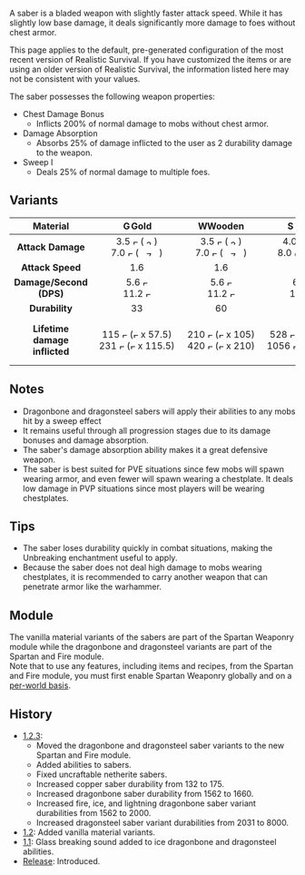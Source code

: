 A saber is a bladed weapon with slightly faster attack speed.
While it has slightly low base damage, it deals significantly more damage to foes without chest armor.

This page applies to the default, pre-generated configuration of the most recent version of Realistic Survival. If you have customized the items or are using
an older version of Realistic Survival, the information listed here may not be consistent with your values.

The saber possesses the following weapon properties:
- Chest Damage Bonus
  - Inflicts 200% of normal damage to mobs without chest armor.
- Damage Absorption 
  - Absorbs 25% of damage inflicted to the user as 2 durability damage to the weapon.
- Sweep I
  - Deals 25% of normal damage to multiple foes.

## Variants

|         **Material**          |                                                                                                                                                                                                                                              <img src="https://raw.githubusercontent.com/ValMobile/RealisticSurvival-Wiki/master/images/golden-saber-item.png" width="16" height="16" alt="Golden saber"/>**Gold**                                                                                                                                                                                                                                               |                                                                                                                                                                                                                                           <img src="https://raw.githubusercontent.com/ValMobile/RealisticSurvival-Wiki/master/images/wooden-saber-item.png" width="16" height="16" alt="Wooden saber"/>**Wooden**                                                                                                                                                                                                                                            |                                                                                                                                                                                                                                             <img src="https://raw.githubusercontent.com/ValMobile/RealisticSurvival-Wiki/master/images/stone-saber-item.png" width="16" height="16" alt="Stone saber"/>**Stone**                                                                                                                                                                                                                                              |                                                                                                                                                                                                                                              <img src="https://raw.githubusercontent.com/ValMobile/RealisticSurvival-Wiki/master/images/copper-saber-item.png" width="16" height="16" alt="Copper saber"/>**Copper**                                                                                                                                                                                                                                              |                                                                                                                                                                                                                                                  <img src="https://raw.githubusercontent.com/ValMobile/RealisticSurvival-Wiki/master/images/iron-saber-item.png" width="16" height="16" alt="Iron saber"/>**Iron**                                                                                                                                                                                                                                                  |                                                                                                                                                                                                                                            <img src="https://raw.githubusercontent.com/ValMobile/RealisticSurvival-Wiki/master/images/diamond-saber-item.png" width="16" height="16" alt="Diamond saber"/>**Diamond**                                                                                                                                                                                                                                             |                                                                                                                                                                                                                                           <img src="https://raw.githubusercontent.com/ValMobile/RealisticSurvival-Wiki/master/images/netherite-saber-item.png" width="16" height="16" alt="Netherite saber"/>**Netherite**                                                                                                                                                                                                                                            |                                                                                                                                                                                                                                         <img src="https://raw.githubusercontent.com/ValMobile/RealisticSurvival-Wiki/master/images/dragonbone-saber-item.png" width="16" height="16" alt="Dragonbone saber"/>**Dragonbone**                                                                                                                                                                                                                                         |                                                                                                                                                                                                                              <img src="https://raw.githubusercontent.com/ValMobile/RealisticSurvival-Wiki/master/images/dragonbone-flamed-saber-item.png" width="16" height="16" alt="Flamed dragonbone saber"/>**Flamed Dragonbone**                                                                                                                                                                                                                               |                                                                                                                                                                                                                                 <img src="https://raw.githubusercontent.com/ValMobile/RealisticSurvival-Wiki/master/images/dragonbone-iced-saber-item.png" width="16" height="16" alt="Iced dragonbone saber"/>**Iced Dragonbone**                                                                                                                                                                                                                                  |                                                                                                                                                                                                                          <img src="https://raw.githubusercontent.com/ValMobile/RealisticSurvival-Wiki/master/images/dragonbone-lightning-saber-item.png" width="16" height="16" alt="Lightning dragonbone saber"/>**Lightning Dragonbone**                                                                                                                                                                                                                          |                                                                                                                                                                                                                                  <img src="https://raw.githubusercontent.com/ValMobile/RealisticSurvival-Wiki/master/images/dragonsteel-fire-saber-item.png" width="16" height="16" alt="Fire dragonsteel saber"/>**Fire Dragonsteel**                                                                                                                                                                                                                                  |                                                                                                                                                                                                                                   <img src="https://raw.githubusercontent.com/ValMobile/RealisticSurvival-Wiki/master/images/dragonsteel-ice-saber-item.png" width="16" height="16" alt="Ice dragonsteel saber"/>**Ice Dragonsteel**                                                                                                                                                                                                                                    |                                                                                                                                                                                                                          <img src="https://raw.githubusercontent.com/ValMobile/RealisticSurvival-Wiki/master/images/dragonsteel-lightning-saber-item.png" width="16" height="16" alt="Lightning dragonsteel saber"/>**Lightning Dragonsteel**                                                                                                                                                                                                                           |
|:-----------------------------:|:----------------------------------------------------------------------------------------------------------------------------------------------------------------------------------------------------------------------------------------------------------------------------------------------------------------------------------------------------------------------------------------------------------------------------------------------------------------------------------------------------------------------------------------------------------------------------------------------------------------------------------------------------------------:|:------------------------------------------------------------------------------------------------------------------------------------------------------------------------------------------------------------------------------------------------------------------------------------------------------------------------------------------------------------------------------------------------------------------------------------------------------------------------------------------------------------------------------------------------------------------------------------------------------------------------------------------------------------:|:-------------------------------------------------------------------------------------------------------------------------------------------------------------------------------------------------------------------------------------------------------------------------------------------------------------------------------------------------------------------------------------------------------------------------------------------------------------------------------------------------------------------------------------------------------------------------------------------------------------------------------------------------------------:|:-----------------------------------------------------------------------------------------------------------------------------------------------------------------------------------------------------------------------------------------------------------------------------------------------------------------------------------------------------------------------------------------------------------------------------------------------------------------------------------------------------------------------------------------------------------------------------------------------------------------------------------------------------------------:|:-------------------------------------------------------------------------------------------------------------------------------------------------------------------------------------------------------------------------------------------------------------------------------------------------------------------------------------------------------------------------------------------------------------------------------------------------------------------------------------------------------------------------------------------------------------------------------------------------------------------------------------------------------------------:|:-----------------------------------------------------------------------------------------------------------------------------------------------------------------------------------------------------------------------------------------------------------------------------------------------------------------------------------------------------------------------------------------------------------------------------------------------------------------------------------------------------------------------------------------------------------------------------------------------------------------------------------------------------------------:|:---------------------------------------------------------------------------------------------------------------------------------------------------------------------------------------------------------------------------------------------------------------------------------------------------------------------------------------------------------------------------------------------------------------------------------------------------------------------------------------------------------------------------------------------------------------------------------------------------------------------------------------------------------------------:|:-------------------------------------------------------------------------------------------------------------------------------------------------------------------------------------------------------------------------------------------------------------------------------------------------------------------------------------------------------------------------------------------------------------------------------------------------------------------------------------------------------------------------------------------------------------------------------------------------------------------------------------------------------------------:|:-------------------------------------------------------------------------------------------------------------------------------------------------------------------------------------------------------------------------------------------------------------------------------------------------------------------------------------------------------------------------------------------------------------------------------------------------------------------------------------------------------------------------------------------------------------------------------------------------------------------------------------------------------------------:|:-------------------------------------------------------------------------------------------------------------------------------------------------------------------------------------------------------------------------------------------------------------------------------------------------------------------------------------------------------------------------------------------------------------------------------------------------------------------------------------------------------------------------------------------------------------------------------------------------------------------------------------------------------------------:|:-------------------------------------------------------------------------------------------------------------------------------------------------------------------------------------------------------------------------------------------------------------------------------------------------------------------------------------------------------------------------------------------------------------------------------------------------------------------------------------------------------------------------------------------------------------------------------------------------------------------------------------------------------------------:|:-----------------------------------------------------------------------------------------------------------------------------------------------------------------------------------------------------------------------------------------------------------------------------------------------------------------------------------------------------------------------------------------------------------------------------------------------------------------------------------------------------------------------------------------------------------------------------------------------------------------------------------------------------------------------:|:-----------------------------------------------------------------------------------------------------------------------------------------------------------------------------------------------------------------------------------------------------------------------------------------------------------------------------------------------------------------------------------------------------------------------------------------------------------------------------------------------------------------------------------------------------------------------------------------------------------------------------------------------------------------------:|:-----------------------------------------------------------------------------------------------------------------------------------------------------------------------------------------------------------------------------------------------------------------------------------------------------------------------------------------------------------------------------------------------------------------------------------------------------------------------------------------------------------------------------------------------------------------------------------------------------------------------------------------------------------------------:|
|       **Attack Damage**       |       3.5 <img src="https://raw.githubusercontent.com/ValMobile/RealisticSurvival-Wiki/master/images/full-armor-icon.png" width="9" height="9" alt="Full armor"/> (<img src="https://raw.githubusercontent.com/ValMobile/RealisticSurvival-Wiki/master/images/3-health-icon.png" width="18" height="9" alt="3 health icon"/>)<br>7.0 <img src="https://raw.githubusercontent.com/ValMobile/RealisticSurvival-Wiki/master/images/empty-armor-icon.png" width="9" height="9" alt="Empty armor"/> (<img src="https://raw.githubusercontent.com/ValMobile/RealisticSurvival-Wiki/master/images/7-health-icon.png" width="36" height="9" alt="7 health icon"/>)       |     3.5 <img src="https://raw.githubusercontent.com/ValMobile/RealisticSurvival-Wiki/master/images/full-armor-icon.png" width="9" height="9" alt="Full armor"/> (<img src="https://raw.githubusercontent.com/ValMobile/RealisticSurvival-Wiki/master/images/3-health-icon.png" width="18" height="9" alt="3 health icon"/>)<br>7.0 <img src="https://raw.githubusercontent.com/ValMobile/RealisticSurvival-Wiki/master/images/empty-armor-icon.png" width="9" height="9" alt="Empty armor"/> (<img src="https://raw.githubusercontent.com/ValMobile/RealisticSurvival-Wiki/master/images/7-health-icon.png" width="36" height="9" alt="7 health icon"/>)     |     4.0 <img src="https://raw.githubusercontent.com/ValMobile/RealisticSurvival-Wiki/master/images/full-armor-icon.png" width="9" height="9" alt="Full armor"/> (<img src="https://raw.githubusercontent.com/ValMobile/RealisticSurvival-Wiki/master/images/4-health-icon.png" width="18" height="9" alt="4 health icon"/>)<br>8.0 <img src="https://raw.githubusercontent.com/ValMobile/RealisticSurvival-Wiki/master/images/empty-armor-icon.png" width="9" height="9" alt="Empty armor"/> (<img src="https://raw.githubusercontent.com/ValMobile/RealisticSurvival-Wiki/master/images/8-health-icon.png" width="36" height="9" alt="8 health icon"/>)      |       4.25 <img src="https://raw.githubusercontent.com/ValMobile/RealisticSurvival-Wiki/master/images/full-armor-icon.png" width="9" height="9" alt="Full armor"/> (<img src="https://raw.githubusercontent.com/ValMobile/RealisticSurvival-Wiki/master/images/4-health-icon.png" width="18" height="9" alt="4 health icon"/>)<br>8.5 <img src="https://raw.githubusercontent.com/ValMobile/RealisticSurvival-Wiki/master/images/empty-armor-icon.png" width="9" height="9" alt="Empty armor"/> (<img src="https://raw.githubusercontent.com/ValMobile/RealisticSurvival-Wiki/master/images/8-health-icon.png" width="36" height="9" alt="8 health icon"/>)       |        4.5 <img src="https://raw.githubusercontent.com/ValMobile/RealisticSurvival-Wiki/master/images/full-armor-icon.png" width="9" height="9" alt="Full armor"/> (<img src="https://raw.githubusercontent.com/ValMobile/RealisticSurvival-Wiki/master/images/4-health-icon.png" width="18" height="9" alt="4 health icon"/>)<br>9.0 <img src="https://raw.githubusercontent.com/ValMobile/RealisticSurvival-Wiki/master/images/empty-armor-icon.png" width="9" height="9" alt="Empty armor"/> (<img src="https://raw.githubusercontent.com/ValMobile/RealisticSurvival-Wiki/master/images/9-health-icon.png" width="45" height="9" alt="9 health icon"/>)         |      5.0 <img src="https://raw.githubusercontent.com/ValMobile/RealisticSurvival-Wiki/master/images/full-armor-icon.png" width="9" height="9" alt="Full armor"/> (<img src="https://raw.githubusercontent.com/ValMobile/RealisticSurvival-Wiki/master/images/5-health-icon.png" width="27" height="9" alt="5 health icon"/>)<br>10.0 <img src="https://raw.githubusercontent.com/ValMobile/RealisticSurvival-Wiki/master/images/empty-armor-icon.png" width="9" height="9" alt="Empty armor"/> (<img src="https://raw.githubusercontent.com/ValMobile/RealisticSurvival-Wiki/master/images/10-health-icon.png" width="45" height="9" alt="10 health icon"/>)      |        5.5 <img src="https://raw.githubusercontent.com/ValMobile/RealisticSurvival-Wiki/master/images/full-armor-icon.png" width="9" height="9" alt="Full armor"/> (<img src="https://raw.githubusercontent.com/ValMobile/RealisticSurvival-Wiki/master/images/5-health-icon.png" width="27" height="9" alt="5 health icon"/>)<br>11.0 <img src="https://raw.githubusercontent.com/ValMobile/RealisticSurvival-Wiki/master/images/empty-armor-icon.png" width="9" height="9" alt="Empty armor"/> (<img src="https://raw.githubusercontent.com/ValMobile/RealisticSurvival-Wiki/master/images/11-health-icon.png" width="54" height="9" alt="11 health icon"/>)        |       6.5 <img src="https://raw.githubusercontent.com/ValMobile/RealisticSurvival-Wiki/master/images/full-armor-icon.png" width="9" height="9" alt="Full armor"/> (<img src="https://raw.githubusercontent.com/ValMobile/RealisticSurvival-Wiki/master/images/6-health-icon.png" width="27" height="9" alt="6 health icon"/>)<br>13.0 <img src="https://raw.githubusercontent.com/ValMobile/RealisticSurvival-Wiki/master/images/empty-armor-icon.png" width="9" height="9" alt="Empty armor"/> (<img src="https://raw.githubusercontent.com/ValMobile/RealisticSurvival-Wiki/master/images/13-health-icon.png" width="63" height="9" alt="13 health icon"/>)       |      7.25 <img src="https://raw.githubusercontent.com/ValMobile/RealisticSurvival-Wiki/master/images/full-armor-icon.png" width="9" height="9" alt="Full armor"/> (<img src="https://raw.githubusercontent.com/ValMobile/RealisticSurvival-Wiki/master/images/7-health-icon.png" width="36" height="9" alt="7 health icon"/>)<br>14.5 <img src="https://raw.githubusercontent.com/ValMobile/RealisticSurvival-Wiki/master/images/empty-armor-icon.png" width="9" height="9" alt="Empty armor"/> (<img src="https://raw.githubusercontent.com/ValMobile/RealisticSurvival-Wiki/master/images/14-health-icon.png" width="63" height="9" alt="14 health icon"/>)       |      7.25 <img src="https://raw.githubusercontent.com/ValMobile/RealisticSurvival-Wiki/master/images/full-armor-icon.png" width="9" height="9" alt="Full armor"/> (<img src="https://raw.githubusercontent.com/ValMobile/RealisticSurvival-Wiki/master/images/7-health-icon.png" width="36" height="9" alt="7 health icon"/>)<br>14.5 <img src="https://raw.githubusercontent.com/ValMobile/RealisticSurvival-Wiki/master/images/empty-armor-icon.png" width="9" height="9" alt="Empty armor"/> (<img src="https://raw.githubusercontent.com/ValMobile/RealisticSurvival-Wiki/master/images/14-health-icon.png" width="63" height="9" alt="14 health icon"/>)       |      7.25 <img src="https://raw.githubusercontent.com/ValMobile/RealisticSurvival-Wiki/master/images/full-armor-icon.png" width="9" height="9" alt="Full armor"/> (<img src="https://raw.githubusercontent.com/ValMobile/RealisticSurvival-Wiki/master/images/7-health-icon.png" width="36" height="9" alt="7 health icon"/>)<br>14.5 <img src="https://raw.githubusercontent.com/ValMobile/RealisticSurvival-Wiki/master/images/empty-armor-icon.png" width="9" height="9" alt="Empty armor"/> (<img src="https://raw.githubusercontent.com/ValMobile/RealisticSurvival-Wiki/master/images/14-health-icon.png" width="63" height="9" alt="14 health icon"/>)       |       15.0 <img src="https://raw.githubusercontent.com/ValMobile/RealisticSurvival-Wiki/master/images/full-armor-icon.png" width="9" height="9" alt="Full armor"/> (<img src="https://raw.githubusercontent.com/ValMobile/RealisticSurvival-Wiki/master/images/15-health-icon.png" width="72" height="9" alt="15 health icon"/>)<br>30.0 <img src="https://raw.githubusercontent.com/ValMobile/RealisticSurvival-Wiki/master/images/empty-armor-icon.png" width="9" height="9" alt="Empty armor"/> (<img src="https://raw.githubusercontent.com/ValMobile/RealisticSurvival-Wiki/master/images/full-heart-icon.png" width="9" height="9" alt="Full heart"/> x 15)       |       15.0 <img src="https://raw.githubusercontent.com/ValMobile/RealisticSurvival-Wiki/master/images/full-armor-icon.png" width="9" height="9" alt="Full armor"/> (<img src="https://raw.githubusercontent.com/ValMobile/RealisticSurvival-Wiki/master/images/15-health-icon.png" width="72" height="9" alt="15 health icon"/>)<br>30.0 <img src="https://raw.githubusercontent.com/ValMobile/RealisticSurvival-Wiki/master/images/empty-armor-icon.png" width="9" height="9" alt="Empty armor"/> (<img src="https://raw.githubusercontent.com/ValMobile/RealisticSurvival-Wiki/master/images/full-heart-icon.png" width="9" height="9" alt="Full heart"/> x 15)       |       15.0 <img src="https://raw.githubusercontent.com/ValMobile/RealisticSurvival-Wiki/master/images/full-armor-icon.png" width="9" height="9" alt="Full armor"/> (<img src="https://raw.githubusercontent.com/ValMobile/RealisticSurvival-Wiki/master/images/15-health-icon.png" width="72" height="9" alt="15 health icon"/>)<br>30.0 <img src="https://raw.githubusercontent.com/ValMobile/RealisticSurvival-Wiki/master/images/empty-armor-icon.png" width="9" height="9" alt="Empty armor"/> (<img src="https://raw.githubusercontent.com/ValMobile/RealisticSurvival-Wiki/master/images/full-heart-icon.png" width="9" height="9" alt="Full heart"/> x 15)       |
|       **Attack Speed**        |                                                                                                                                                                                                                                                                                                                               1.6                                                                                                                                                                                                                                                                                                                                |                                                                                                                                                                                                                                                                                                                             1.6                                                                                                                                                                                                                                                                                                                              |                                                                                                                                                                                                                                                                                                                              1.6                                                                                                                                                                                                                                                                                                                              |                                                                                                                                                                                                                                                                                                                                1.6                                                                                                                                                                                                                                                                                                                                |                                                                                                                                                                                                                                                                                                                                 1.6                                                                                                                                                                                                                                                                                                                                 |                                                                                                                                                                                                                                                                                                                                1.6                                                                                                                                                                                                                                                                                                                                |                                                                                                                                                                                                                                                                                                                                  1.6                                                                                                                                                                                                                                                                                                                                  |                                                                                                                                                                                                                                                                                                                                 1.6                                                                                                                                                                                                                                                                                                                                 |                                                                                                                                                                                                                                                                                                                                 1.6                                                                                                                                                                                                                                                                                                                                 |                                                                                                                                                                                                                                                                                                                                 1.6                                                                                                                                                                                                                                                                                                                                 |                                                                                                                                                                                                                                                                                                                                 1.6                                                                                                                                                                                                                                                                                                                                 |                                                                                                                                                                                                                                                                                                                                   1.6                                                                                                                                                                                                                                                                                                                                   |                                                                                                                                                                                                                                                                                                                                   1.6                                                                                                                                                                                                                                                                                                                                   |                                                                                                                                                                                                                                                                                                                                   1.6                                                                                                                                                                                                                                                                                                                                   |
|    **Damage/Second (DPS)**    |                                                                                                                                                                  5.6 <img src="https://raw.githubusercontent.com/ValMobile/RealisticSurvival-Wiki/master/images/full-armor-icon.png" width="9" height="9" alt="Full armor"/><br>11.2 <img src="https://raw.githubusercontent.com/ValMobile/RealisticSurvival-Wiki/master/images/empty-armor-icon.png" width="9" height="9" alt="Empty armor"/>                                                                                                                                                                   |                                                                                                                                                                5.6 <img src="https://raw.githubusercontent.com/ValMobile/RealisticSurvival-Wiki/master/images/full-armor-icon.png" width="9" height="9" alt="Full armor"/><br>11.2 <img src="https://raw.githubusercontent.com/ValMobile/RealisticSurvival-Wiki/master/images/empty-armor-icon.png" width="9" height="9" alt="Empty armor"/>                                                                                                                                                                 |                                                                                                                                                                 6.4 <img src="https://raw.githubusercontent.com/ValMobile/RealisticSurvival-Wiki/master/images/full-armor-icon.png" width="9" height="9" alt="Full armor"/><br>12.8 <img src="https://raw.githubusercontent.com/ValMobile/RealisticSurvival-Wiki/master/images/empty-armor-icon.png" width="9" height="9" alt="Empty armor"/>                                                                                                                                                                 |                                                                                                                                                                   6.8 <img src="https://raw.githubusercontent.com/ValMobile/RealisticSurvival-Wiki/master/images/full-armor-icon.png" width="9" height="9" alt="Full armor"/><br>13.6 <img src="https://raw.githubusercontent.com/ValMobile/RealisticSurvival-Wiki/master/images/empty-armor-icon.png" width="9" height="9" alt="Empty armor"/>                                                                                                                                                                   |                                                                                                                                                                    7.2 <img src="https://raw.githubusercontent.com/ValMobile/RealisticSurvival-Wiki/master/images/full-armor-icon.png" width="9" height="9" alt="Full armor"/><br>14.4 <img src="https://raw.githubusercontent.com/ValMobile/RealisticSurvival-Wiki/master/images/empty-armor-icon.png" width="9" height="9" alt="Empty armor"/>                                                                                                                                                                    |                                                                                                                                                                   8.0 <img src="https://raw.githubusercontent.com/ValMobile/RealisticSurvival-Wiki/master/images/full-armor-icon.png" width="9" height="9" alt="Full armor"/><br>16.0 <img src="https://raw.githubusercontent.com/ValMobile/RealisticSurvival-Wiki/master/images/empty-armor-icon.png" width="9" height="9" alt="Empty armor"/>                                                                                                                                                                   |                                                                                                                                                                     8.8 <img src="https://raw.githubusercontent.com/ValMobile/RealisticSurvival-Wiki/master/images/full-armor-icon.png" width="9" height="9" alt="Full armor"/><br>17.6 <img src="https://raw.githubusercontent.com/ValMobile/RealisticSurvival-Wiki/master/images/empty-armor-icon.png" width="9" height="9" alt="Empty armor"/>                                                                                                                                                                     |                                                                                                                                                                   10.4 <img src="https://raw.githubusercontent.com/ValMobile/RealisticSurvival-Wiki/master/images/full-armor-icon.png" width="9" height="9" alt="Full armor"/><br>20.8 <img src="https://raw.githubusercontent.com/ValMobile/RealisticSurvival-Wiki/master/images/empty-armor-icon.png" width="9" height="9" alt="Empty armor"/>                                                                                                                                                                    |                                                                                                                                                                   11.6 <img src="https://raw.githubusercontent.com/ValMobile/RealisticSurvival-Wiki/master/images/full-armor-icon.png" width="9" height="9" alt="Full armor"/><br>23.2 <img src="https://raw.githubusercontent.com/ValMobile/RealisticSurvival-Wiki/master/images/empty-armor-icon.png" width="9" height="9" alt="Empty armor"/>                                                                                                                                                                    |                                                                                                                                                                   11.6 <img src="https://raw.githubusercontent.com/ValMobile/RealisticSurvival-Wiki/master/images/full-armor-icon.png" width="9" height="9" alt="Full armor"/><br>23.2 <img src="https://raw.githubusercontent.com/ValMobile/RealisticSurvival-Wiki/master/images/empty-armor-icon.png" width="9" height="9" alt="Empty armor"/>                                                                                                                                                                    |                                                                                                                                                                   11.6 <img src="https://raw.githubusercontent.com/ValMobile/RealisticSurvival-Wiki/master/images/full-armor-icon.png" width="9" height="9" alt="Full armor"/><br>23.2 <img src="https://raw.githubusercontent.com/ValMobile/RealisticSurvival-Wiki/master/images/empty-armor-icon.png" width="9" height="9" alt="Empty armor"/>                                                                                                                                                                    |                                                                                                                                                                     24.0 <img src="https://raw.githubusercontent.com/ValMobile/RealisticSurvival-Wiki/master/images/full-armor-icon.png" width="9" height="9" alt="Full armor"/><br>48.0 <img src="https://raw.githubusercontent.com/ValMobile/RealisticSurvival-Wiki/master/images/empty-armor-icon.png" width="9" height="9" alt="Empty armor"/>                                                                                                                                                                      |                                                                                                                                                                     24.0 <img src="https://raw.githubusercontent.com/ValMobile/RealisticSurvival-Wiki/master/images/full-armor-icon.png" width="9" height="9" alt="Full armor"/><br>48.0 <img src="https://raw.githubusercontent.com/ValMobile/RealisticSurvival-Wiki/master/images/empty-armor-icon.png" width="9" height="9" alt="Empty armor"/>                                                                                                                                                                      |                                                                                                                                                                     24.0 <img src="https://raw.githubusercontent.com/ValMobile/RealisticSurvival-Wiki/master/images/full-armor-icon.png" width="9" height="9" alt="Full armor"/><br>48.0 <img src="https://raw.githubusercontent.com/ValMobile/RealisticSurvival-Wiki/master/images/empty-armor-icon.png" width="9" height="9" alt="Empty armor"/>                                                                                                                                                                      |
|        **Durability**         |                                                                                                                                                                                                                                            &nbsp;&nbsp;&nbsp;&nbsp;&nbsp;&nbsp;&nbsp;&nbsp;&nbsp;&nbsp;&nbsp;&nbsp;&nbsp;&nbsp;33&nbsp;&nbsp;&nbsp;&nbsp;&nbsp;&nbsp;&nbsp;&nbsp;&nbsp;&nbsp;&nbsp;&nbsp;&nbsp;&nbsp;                                                                                                                                                                                                                                            |                                                                                                                                                                                                                                                      &nbsp;&nbsp;&nbsp;&nbsp;&nbsp;&nbsp;&nbsp;&nbsp;&nbsp;&nbsp;&nbsp;&nbsp;60&nbsp;&nbsp;&nbsp;&nbsp;&nbsp;&nbsp;&nbsp;&nbsp;&nbsp;&nbsp;&nbsp;&nbsp;                                                                                                                                                                                                                                                      |                                                                                                                                                                                                                                                      &nbsp;&nbsp;&nbsp;&nbsp;&nbsp;&nbsp;&nbsp;&nbsp;&nbsp;&nbsp;&nbsp;&nbsp;132&nbsp;&nbsp;&nbsp;&nbsp;&nbsp;&nbsp;&nbsp;&nbsp;&nbsp;&nbsp;&nbsp;&nbsp;                                                                                                                                                                                                                                                      |                                                                                                                                                                                                                                                        &nbsp;&nbsp;&nbsp;&nbsp;&nbsp;&nbsp;&nbsp;&nbsp;&nbsp;&nbsp;&nbsp;&nbsp;175&nbsp;&nbsp;&nbsp;&nbsp;&nbsp;&nbsp;&nbsp;&nbsp;&nbsp;&nbsp;&nbsp;&nbsp;                                                                                                                                                                                                                                                        |                                                                                                                                                                                                                                       &nbsp;&nbsp;&nbsp;&nbsp;&nbsp;&nbsp;&nbsp;&nbsp;&nbsp;&nbsp;&nbsp;&nbsp;&nbsp;&nbsp;&nbsp;251&nbsp;&nbsp;&nbsp;&nbsp;&nbsp;&nbsp;&nbsp;&nbsp;&nbsp;&nbsp;&nbsp;&nbsp;&nbsp;&nbsp;&nbsp;                                                                                                                                                                                                                                       |                                                                                                                                                                                                                                     &nbsp;&nbsp;&nbsp;&nbsp;&nbsp;&nbsp;&nbsp;&nbsp;&nbsp;&nbsp;&nbsp;&nbsp;&nbsp;&nbsp;&nbsp;1562&nbsp;&nbsp;&nbsp;&nbsp;&nbsp;&nbsp;&nbsp;&nbsp;&nbsp;&nbsp;&nbsp;&nbsp;&nbsp;&nbsp;&nbsp;                                                                                                                                                                                                                                      |                                                                                                                                                                                                                                       &nbsp;&nbsp;&nbsp;&nbsp;&nbsp;&nbsp;&nbsp;&nbsp;&nbsp;&nbsp;&nbsp;&nbsp;&nbsp;&nbsp;&nbsp;2031&nbsp;&nbsp;&nbsp;&nbsp;&nbsp;&nbsp;&nbsp;&nbsp;&nbsp;&nbsp;&nbsp;&nbsp;&nbsp;&nbsp;&nbsp;                                                                                                                                                                                                                                        |                                                                                                                                                                                                                                      &nbsp;&nbsp;&nbsp;&nbsp;&nbsp;&nbsp;&nbsp;&nbsp;&nbsp;&nbsp;&nbsp;&nbsp;&nbsp;&nbsp;&nbsp;1660&nbsp;&nbsp;&nbsp;&nbsp;&nbsp;&nbsp;&nbsp;&nbsp;&nbsp;&nbsp;&nbsp;&nbsp;&nbsp;&nbsp;&nbsp;                                                                                                                                                                                                                                       |                                                                                                                                                                                                                    &nbsp;&nbsp;&nbsp;&nbsp;&nbsp;&nbsp;&nbsp;&nbsp;&nbsp;&nbsp;&nbsp;&nbsp;&nbsp;&nbsp;&nbsp;&nbsp;&nbsp;&nbsp;2000&nbsp;&nbsp;&nbsp;&nbsp;&nbsp;&nbsp;&nbsp;&nbsp;&nbsp;&nbsp;&nbsp;&nbsp;&nbsp;&nbsp;&nbsp;&nbsp;&nbsp;&nbsp;                                                                                                                                                                                                                     |                                                                                                                                                                                                                                      &nbsp;&nbsp;&nbsp;&nbsp;&nbsp;&nbsp;&nbsp;&nbsp;&nbsp;&nbsp;&nbsp;&nbsp;&nbsp;&nbsp;&nbsp;2000&nbsp;&nbsp;&nbsp;&nbsp;&nbsp;&nbsp;&nbsp;&nbsp;&nbsp;&nbsp;&nbsp;&nbsp;&nbsp;&nbsp;&nbsp;                                                                                                                                                                                                                                       |                                                                                                                                                                                                                    &nbsp;&nbsp;&nbsp;&nbsp;&nbsp;&nbsp;&nbsp;&nbsp;&nbsp;&nbsp;&nbsp;&nbsp;&nbsp;&nbsp;&nbsp;&nbsp;&nbsp;&nbsp;2000&nbsp;&nbsp;&nbsp;&nbsp;&nbsp;&nbsp;&nbsp;&nbsp;&nbsp;&nbsp;&nbsp;&nbsp;&nbsp;&nbsp;&nbsp;&nbsp;&nbsp;&nbsp;                                                                                                                                                                                                                     |                                                                                                                                                                                                                                        &nbsp;&nbsp;&nbsp;&nbsp;&nbsp;&nbsp;&nbsp;&nbsp;&nbsp;&nbsp;&nbsp;&nbsp;&nbsp;&nbsp;&nbsp;8000&nbsp;&nbsp;&nbsp;&nbsp;&nbsp;&nbsp;&nbsp;&nbsp;&nbsp;&nbsp;&nbsp;&nbsp;&nbsp;&nbsp;&nbsp;                                                                                                                                                                                                                                         |                                                                                                                                                                                                                                        &nbsp;&nbsp;&nbsp;&nbsp;&nbsp;&nbsp;&nbsp;&nbsp;&nbsp;&nbsp;&nbsp;&nbsp;&nbsp;&nbsp;&nbsp;8000&nbsp;&nbsp;&nbsp;&nbsp;&nbsp;&nbsp;&nbsp;&nbsp;&nbsp;&nbsp;&nbsp;&nbsp;&nbsp;&nbsp;&nbsp;                                                                                                                                                                                                                                         |                                                                                                                                                                                                                      &nbsp;&nbsp;&nbsp;&nbsp;&nbsp;&nbsp;&nbsp;&nbsp;&nbsp;&nbsp;&nbsp;&nbsp;&nbsp;&nbsp;&nbsp;&nbsp;&nbsp;&nbsp;8000&nbsp;&nbsp;&nbsp;&nbsp;&nbsp;&nbsp;&nbsp;&nbsp;&nbsp;&nbsp;&nbsp;&nbsp;&nbsp;&nbsp;&nbsp;&nbsp;&nbsp;&nbsp;                                                                                                                                                                                                                       |
| **Lifetime damage inflicted** | 115 <img src="https://raw.githubusercontent.com/ValMobile/RealisticSurvival-Wiki/master/images/full-armor-icon.png" width="9" height="9" alt="Full armor"/>  (<img src="https://raw.githubusercontent.com/ValMobile/RealisticSurvival-Wiki/master/images/full-heart-icon.png" width="9" height="9" alt="Full heart"/> x 57.5)<br>231 <img src="https://raw.githubusercontent.com/ValMobile/RealisticSurvival-Wiki/master/images/empty-armor-icon.png" width="9" height="9" alt="Empty armor"/> (<img src="https://raw.githubusercontent.com/ValMobile/RealisticSurvival-Wiki/master/images/full-heart-icon.png" width="9" height="9" alt="Full heart"/> x 115.5) | 210 <img src="https://raw.githubusercontent.com/ValMobile/RealisticSurvival-Wiki/master/images/full-armor-icon.png" width="9" height="9" alt="Full armor"/> (<img src="https://raw.githubusercontent.com/ValMobile/RealisticSurvival-Wiki/master/images/full-heart-icon.png" width="9" height="9" alt="Full heart"/> x 105)<br>420 <img src="https://raw.githubusercontent.com/ValMobile/RealisticSurvival-Wiki/master/images/empty-armor-icon.png" width="9" height="9" alt="Empty armor"/> (<img src="https://raw.githubusercontent.com/ValMobile/RealisticSurvival-Wiki/master/images/full-heart-icon.png" width="9" height="9" alt="Full heart"/> x 210) | 528 <img src="https://raw.githubusercontent.com/ValMobile/RealisticSurvival-Wiki/master/images/full-armor-icon.png" width="9" height="9" alt="Full armor"/> (<img src="https://raw.githubusercontent.com/ValMobile/RealisticSurvival-Wiki/master/images/full-heart-icon.png" width="9" height="9" alt="Full heart"/> x 264)<br>1056 <img src="https://raw.githubusercontent.com/ValMobile/RealisticSurvival-Wiki/master/images/empty-armor-icon.png" width="9" height="9" alt="Empty armor"/> (<img src="https://raw.githubusercontent.com/ValMobile/RealisticSurvival-Wiki/master/images/full-heart-icon.png" width="9" height="9" alt="Full heart"/> x 528) | 743 <img src="https://raw.githubusercontent.com/ValMobile/RealisticSurvival-Wiki/master/images/full-armor-icon.png" width="9" height="9" alt="Full armor"/> (<img src="https://raw.githubusercontent.com/ValMobile/RealisticSurvival-Wiki/master/images/full-heart-icon.png" width="9" height="9" alt="Full heart"/> x 371.5)<br>1487 <img src="https://raw.githubusercontent.com/ValMobile/RealisticSurvival-Wiki/master/images/empty-armor-icon.png" width="9" height="9" alt="Empty armor"/> (<img src="https://raw.githubusercontent.com/ValMobile/RealisticSurvival-Wiki/master/images/full-heart-icon.png" width="9" height="9" alt="Full heart"/> x 743.5) | 1129 <img src="https://raw.githubusercontent.com/ValMobile/RealisticSurvival-Wiki/master/images/full-armor-icon.png" width="9" height="9" alt="Full armor"/> (<img src="https://raw.githubusercontent.com/ValMobile/RealisticSurvival-Wiki/master/images/full-heart-icon.png" width="9" height="9" alt="Full heart"/> x 564.5)<br>2259 <img src="https://raw.githubusercontent.com/ValMobile/RealisticSurvival-Wiki/master/images/empty-armor-icon.png" width="9" height="9" alt="Empty armor"/> (<img src="https://raw.githubusercontent.com/ValMobile/RealisticSurvival-Wiki/master/images/full-heart-icon.png" width="9" height="9" alt="Full heart"/> x 1129.5) | 7810 <img src="https://raw.githubusercontent.com/ValMobile/RealisticSurvival-Wiki/master/images/full-armor-icon.png" width="9" height="9" alt="Full armor"/> (<img src="https://raw.githubusercontent.com/ValMobile/RealisticSurvival-Wiki/master/images/full-heart-icon.png" width="9" height="9" alt="Full heart"/> x 3905)<br>15620 <img src="https://raw.githubusercontent.com/ValMobile/RealisticSurvival-Wiki/master/images/empty-armor-icon.png" width="9" height="9" alt="Empty armor"/> (<img src="https://raw.githubusercontent.com/ValMobile/RealisticSurvival-Wiki/master/images/full-heart-icon.png" width="9" height="9" alt="Full heart"/> x 7810) | 11170 <img src="https://raw.githubusercontent.com/ValMobile/RealisticSurvival-Wiki/master/images/full-armor-icon.png" width="9" height="9" alt="Full armor"/> (<img src="https://raw.githubusercontent.com/ValMobile/RealisticSurvival-Wiki/master/images/full-heart-icon.png" width="9" height="9" alt="Full heart"/> x 5585)<br>22341 <img src="https://raw.githubusercontent.com/ValMobile/RealisticSurvival-Wiki/master/images/empty-armor-icon.png" width="9" height="9" alt="Empty armor"/> (<img src="https://raw.githubusercontent.com/ValMobile/RealisticSurvival-Wiki/master/images/full-heart-icon.png" width="9" height="9" alt="Full heart"/> x 11170.5) | 10790 <img src="https://raw.githubusercontent.com/ValMobile/RealisticSurvival-Wiki/master/images/full-armor-icon.png" width="9" height="9" alt="Full armor"/> (<img src="https://raw.githubusercontent.com/ValMobile/RealisticSurvival-Wiki/master/images/full-heart-icon.png" width="9" height="9" alt="Full heart"/> x 5395)<br>21580 <img src="https://raw.githubusercontent.com/ValMobile/RealisticSurvival-Wiki/master/images/empty-armor-icon.png" width="9" height="9" alt="Empty armor"/> (<img src="https://raw.githubusercontent.com/ValMobile/RealisticSurvival-Wiki/master/images/full-heart-icon.png" width="9" height="9" alt="Full heart"/> x 10790) | 14500 <img src="https://raw.githubusercontent.com/ValMobile/RealisticSurvival-Wiki/master/images/full-armor-icon.png" width="9" height="9" alt="Full armor"/> (<img src="https://raw.githubusercontent.com/ValMobile/RealisticSurvival-Wiki/master/images/full-heart-icon.png" width="9" height="9" alt="Full heart"/> x 7250)<br>29000 <img src="https://raw.githubusercontent.com/ValMobile/RealisticSurvival-Wiki/master/images/empty-armor-icon.png" width="9" height="9" alt="Empty armor"/> (<img src="https://raw.githubusercontent.com/ValMobile/RealisticSurvival-Wiki/master/images/full-heart-icon.png" width="9" height="9" alt="Full heart"/> x 14500) | 14500 <img src="https://raw.githubusercontent.com/ValMobile/RealisticSurvival-Wiki/master/images/full-armor-icon.png" width="9" height="9" alt="Full armor"/> (<img src="https://raw.githubusercontent.com/ValMobile/RealisticSurvival-Wiki/master/images/full-heart-icon.png" width="9" height="9" alt="Full heart"/> x 7250)<br>29000 <img src="https://raw.githubusercontent.com/ValMobile/RealisticSurvival-Wiki/master/images/empty-armor-icon.png" width="9" height="9" alt="Empty armor"/> (<img src="https://raw.githubusercontent.com/ValMobile/RealisticSurvival-Wiki/master/images/full-heart-icon.png" width="9" height="9" alt="Full heart"/> x 14500) | 14500 <img src="https://raw.githubusercontent.com/ValMobile/RealisticSurvival-Wiki/master/images/full-armor-icon.png" width="9" height="9" alt="Full armor"/> (<img src="https://raw.githubusercontent.com/ValMobile/RealisticSurvival-Wiki/master/images/full-heart-icon.png" width="9" height="9" alt="Full heart"/> x 7250)<br>29000 <img src="https://raw.githubusercontent.com/ValMobile/RealisticSurvival-Wiki/master/images/empty-armor-icon.png" width="9" height="9" alt="Empty armor"/> (<img src="https://raw.githubusercontent.com/ValMobile/RealisticSurvival-Wiki/master/images/full-heart-icon.png" width="9" height="9" alt="Full heart"/> x 14500) | 120000 <img src="https://raw.githubusercontent.com/ValMobile/RealisticSurvival-Wiki/master/images/full-armor-icon.png" width="9" height="9" alt="Full armor"/> (<img src="https://raw.githubusercontent.com/ValMobile/RealisticSurvival-Wiki/master/images/full-heart-icon.png" width="9" height="9" alt="Full heart"/> x 60000)<br>240000 <img src="https://raw.githubusercontent.com/ValMobile/RealisticSurvival-Wiki/master/images/empty-armor-icon.png" width="9" height="9" alt="Empty armor"/> (<img src="https://raw.githubusercontent.com/ValMobile/RealisticSurvival-Wiki/master/images/full-heart-icon.png" width="9" height="9" alt="Full heart"/> x 120000) | 120000 <img src="https://raw.githubusercontent.com/ValMobile/RealisticSurvival-Wiki/master/images/full-armor-icon.png" width="9" height="9" alt="Full armor"/> (<img src="https://raw.githubusercontent.com/ValMobile/RealisticSurvival-Wiki/master/images/full-heart-icon.png" width="9" height="9" alt="Full heart"/> x 60000)<br>240000 <img src="https://raw.githubusercontent.com/ValMobile/RealisticSurvival-Wiki/master/images/empty-armor-icon.png" width="9" height="9" alt="Empty armor"/> (<img src="https://raw.githubusercontent.com/ValMobile/RealisticSurvival-Wiki/master/images/full-heart-icon.png" width="9" height="9" alt="Full heart"/> x 120000) | 120000 <img src="https://raw.githubusercontent.com/ValMobile/RealisticSurvival-Wiki/master/images/full-armor-icon.png" width="9" height="9" alt="Full armor"/> (<img src="https://raw.githubusercontent.com/ValMobile/RealisticSurvival-Wiki/master/images/full-heart-icon.png" width="9" height="9" alt="Full heart"/> x 60000)<br>240000 <img src="https://raw.githubusercontent.com/ValMobile/RealisticSurvival-Wiki/master/images/empty-armor-icon.png" width="9" height="9" alt="Empty armor"/> (<img src="https://raw.githubusercontent.com/ValMobile/RealisticSurvival-Wiki/master/images/full-heart-icon.png" width="9" height="9" alt="Full heart"/> x 120000) |

## Notes
- Dragonbone and dragonsteel sabers will apply their abilities to any mobs hit by a sweep effect
- It remains useful through all progression stages due to its damage bonuses and damage absorption.
- The saber's damage absorption ability makes it a great defensive weapon.
- The saber is best suited for PVE situations since few mobs will spawn wearing armor, and even fewer will spawn wearing a chestplate. It deals low damage in PVP situations since most players will be wearing chestplates.

## Tips
- The saber loses durability quickly in combat situations, making the Unbreaking enchantment useful to apply.
- Because the saber does not deal high damage to mobs wearing chestplates, it is recommended to carry another weapon that can penetrate armor like the warhammer.

## Module
The vanilla material variants of the sabers are part of the Spartan Weaponry module while the
dragonbone and dragonsteel variants are part of the Spartan and Fire module.<br>
Note that to use any features, including items and recipes, from
the Spartan and Fire module, you must first enable Spartan Weaponry globally and on a [per-world basis](https://github.com/ValMobile/RealisticSurvival/wiki/Installing-Realistic-Survival#customizing-the-install).

## History
- [1.2.3](https://github.com/ValMobile/RealisticSurvival/wiki/1.2.3):
  - Moved the dragonbone and dragonsteel saber variants to the new Spartan and Fire module.
  - Added abilities to sabers.
  - Fixed uncraftable netherite sabers.
  - Increased copper saber durability from 132 to 175.
  - Increased dragonbone saber durability from 1562 to 1660.
  - Increased fire, ice, and lightning dragonbone saber variant durabilities from 1562 to 2000.
  - Increased dragonsteel saber variant durabilities from 2031 to 8000.
- [1.2](https://github.com/ValMobile/RealisticSurvival/wiki/1.2): Added vanilla material variants.
- [1.1](https://github.com/ValMobile/RealisticSurvival/wiki/1.1): Glass breaking sound added to ice dragonbone and dragonsteel abilities.
- [Release](https://github.com/ValMobile/RealisticSurvival/wiki/Release): Introduced.